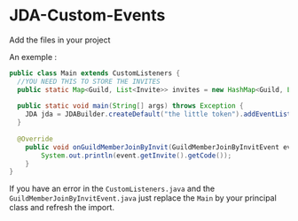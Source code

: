 # JDA-Custom-Events

Add the files in your project


An exemple :
```java
public class Main extends CustomListeners {
  //YOU NEED THIS TO STORE THE INVITES
  public static Map<Guild, List<Invite>> invites = new HashMap<Guild, List<Invite>>();
  
  public static void main(String[] args) throws Exception {
    JDA jda = JDABuilder.createDefault("the little token").addEventListeners(new Main()).build();
  }
  
  @Override
	public void onGuildMemberJoinByInvit(GuildMemberJoinByInvitEvent event) {
		System.out.println(event.getInvite().getCode());
	}
}
```

If you have an error in the `CustomListeners.java` and the `GuildMemberJoinByInvitEvent.java` just replace the `Main` by your principal class and refresh the import.
